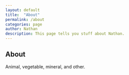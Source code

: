 ```yaml
---
layout: default
title:  "About"
permalink: /about
categories: page
author: Nathan
description: This page tells you stuff about Nathan.
---
```

<h2 class="">About</h2>

Animal, vegetable, mineral, and other.
